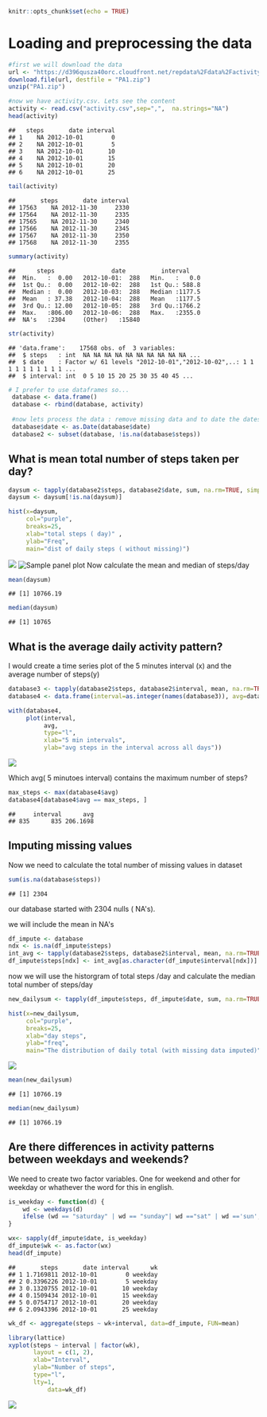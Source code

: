 ``` r
knitr::opts_chunk$set(echo = TRUE)
```

Loading and preprocessing the data
==================================

``` r
#first we will download the data
url <- "https://d396qusza40orc.cloudfront.net/repdata%2Fdata%2Factivity.zip"
download.file(url, destfile = "PA1.zip")
unzip("PA1.zip")

#now we have activity.csv. Lets see the content
activity <- read.csv("activity.csv",sep=",",  na.strings="NA")
head(activity)
```

    ##   steps       date interval
    ## 1    NA 2012-10-01        0
    ## 2    NA 2012-10-01        5
    ## 3    NA 2012-10-01       10
    ## 4    NA 2012-10-01       15
    ## 5    NA 2012-10-01       20
    ## 6    NA 2012-10-01       25

``` r
tail(activity)
```

    ##       steps       date interval
    ## 17563    NA 2012-11-30     2330
    ## 17564    NA 2012-11-30     2335
    ## 17565    NA 2012-11-30     2340
    ## 17566    NA 2012-11-30     2345
    ## 17567    NA 2012-11-30     2350
    ## 17568    NA 2012-11-30     2355

``` r
summary(activity)
```

    ##      steps                date          interval     
    ##  Min.   :  0.00   2012-10-01:  288   Min.   :   0.0  
    ##  1st Qu.:  0.00   2012-10-02:  288   1st Qu.: 588.8  
    ##  Median :  0.00   2012-10-03:  288   Median :1177.5  
    ##  Mean   : 37.38   2012-10-04:  288   Mean   :1177.5  
    ##  3rd Qu.: 12.00   2012-10-05:  288   3rd Qu.:1766.2  
    ##  Max.   :806.00   2012-10-06:  288   Max.   :2355.0  
    ##  NA's   :2304     (Other)   :15840

``` r
str(activity)
```

    ## 'data.frame':    17568 obs. of  3 variables:
    ##  $ steps   : int  NA NA NA NA NA NA NA NA NA NA ...
    ##  $ date    : Factor w/ 61 levels "2012-10-01","2012-10-02",..: 1 1 1 1 1 1 1 1 1 1 ...
    ##  $ interval: int  0 5 10 15 20 25 30 35 40 45 ...

``` r
# I prefer to use dataframes so...
 database <- data.frame()
 database <- rbind(database, activity)
 
 #now lets process the data : remove missing data and to date the dates
 database$date <- as.Date(database$date)
 database2 <- subset(database, !is.na(database$steps))
```

What is mean total number of steps taken per day?
-------------------------------------------------

``` r
daysum <- tapply(database2$steps, database2$date, sum, na.rm=TRUE, simplify=T)
daysum <- daysum[!is.na(daysum)]

hist(x=daysum,
     col="purple",
     breaks=25,
     xlab="total steps ( day)" ,
     ylab="Freq",
     main="dist of daily steps ( without missing)")
```

![](PA1_Eduardo_Pacheco_files/figure-markdown_github/unnamed-chunk-3-1.png) ![Sample panel plot](figure/fig1.jpg) Now calculate the mean and median of steps/day

``` r
mean(daysum)
```

    ## [1] 10766.19

``` r
median(daysum)
```

    ## [1] 10765

What is the average daily activity pattern?
-------------------------------------------

I would create a time series plot of the 5 minutes interval (x) and the average number of steps(y)

``` r
database3 <- tapply(database2$steps, database2$interval, mean, na.rm=TRUE, simplify=T)
database4 <- data.frame(interval=as.integer(names(database3)), avg=database3)

with(database4,
     plot(interval,
          avg,
          type="l",
          xlab="5 min intervals",
          ylab="avg steps in the interval across all days"))
```

![](PA1_Eduardo_Pacheco_files/figure-markdown_github/unnamed-chunk-5-1.png)

Which avg( 5 minutoes interval) contains the maximum number of steps?

``` r
max_steps <- max(database4$avg)
database4[database4$avg == max_steps, ]
```

    ##     interval      avg
    ## 835      835 206.1698

Imputing missing values
-----------------------

Now we need to calculate the total number of missing values in dataset

``` r
sum(is.na(database$steps))
```

    ## [1] 2304

our database started with 2304 nulls ( NA's).

we will include the mean in NA's

``` r
df_impute <- database
ndx <- is.na(df_impute$steps)
int_avg <- tapply(database2$steps, database2$interval, mean, na.rm=TRUE, simplify=T)
df_impute$steps[ndx] <- int_avg[as.character(df_impute$interval[ndx])]
```

now we will use the historgram of total steps /day and calculate the median total number of steps/day

``` r
new_dailysum <- tapply(df_impute$steps, df_impute$date, sum, na.rm=TRUE, simplify=T)

hist(x=new_dailysum,
     col="purple",
     breaks=25,
     xlab="day steps",
     ylab="freq",
     main="The distribution of daily total (with missing data imputed)")
```

![](PA1_Eduardo_Pacheco_files/figure-markdown_github/unnamed-chunk-9-1.png)

``` r
mean(new_dailysum)
```

    ## [1] 10766.19

``` r
median(new_dailysum)
```

    ## [1] 10766.19

Are there differences in activity patterns between weekdays and weekends?
-------------------------------------------------------------------------

We need to create two factor variables. One for weekend and other for weekday or whathever the word for this in english.

``` r
is_weekday <- function(d) {
    wd <- weekdays(d)
    ifelse (wd == "saturday" | wd == "sunday"| wd =="sat" | wd =='sun', "weekend", "weekday")
}

wx<- sapply(df_impute$date, is_weekday)
df_impute$wk <- as.factor(wx)
head(df_impute)
```

    ##       steps       date interval      wk
    ## 1 1.7169811 2012-10-01        0 weekday
    ## 2 0.3396226 2012-10-01        5 weekday
    ## 3 0.1320755 2012-10-01       10 weekday
    ## 4 0.1509434 2012-10-01       15 weekday
    ## 5 0.0754717 2012-10-01       20 weekday
    ## 6 2.0943396 2012-10-01       25 weekday

``` r
wk_df <- aggregate(steps ~ wk+interval, data=df_impute, FUN=mean)

library(lattice)
xyplot(steps ~ interval | factor(wk),
       layout = c(1, 2),
       xlab="Interval",
       ylab="Number of steps",
       type="l",
       lty=1,
           data=wk_df)
```

![](PA1_Eduardo_Pacheco_files/figure-markdown_github/unnamed-chunk-12-1.png)
